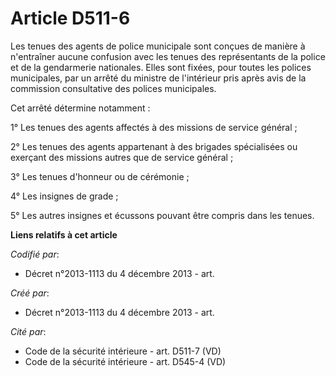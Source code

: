 # Article D511-6

Les tenues des agents de police municipale sont conçues de manière à n'entraîner aucune confusion avec les tenues des
représentants de la police et de la gendarmerie nationales. Elles sont fixées, pour toutes les polices municipales, par un
arrêté du ministre de l'intérieur pris après avis de la commission consultative des polices municipales.

Cet arrêté détermine notamment :

1° Les tenues des agents affectés à des missions de service général ;

2° Les tenues des agents appartenant à des brigades spécialisées ou exerçant des missions autres que de service général ;

3° Les tenues d'honneur ou de cérémonie ;

4° Les insignes de grade ;

5° Les autres insignes et écussons pouvant être compris dans les tenues.

**Liens relatifs à cet article**

_Codifié par_:

  - Décret n°2013-1113 du 4 décembre 2013 - art.

_Créé par_:

  - Décret n°2013-1113 du 4 décembre 2013 - art.

_Cité par_:

  - Code de la sécurité intérieure - art. D511-7 (VD)
  - Code de la sécurité intérieure - art. D545-4 (VD)
